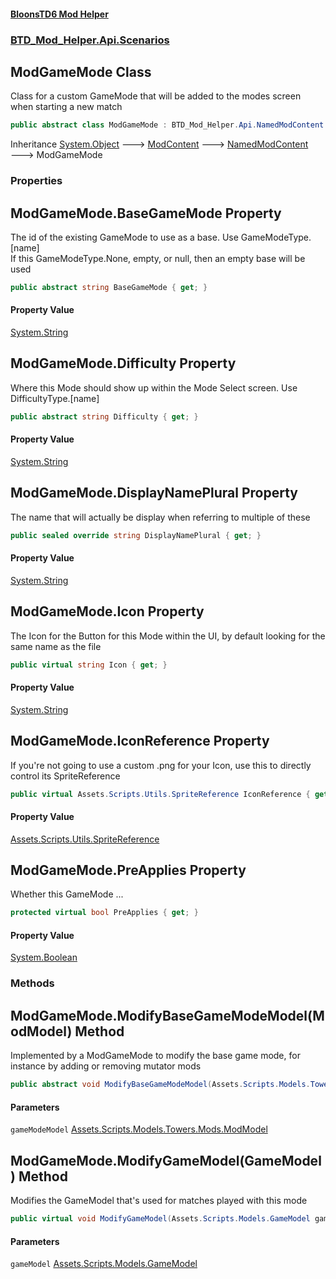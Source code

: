#### [BloonsTD6 Mod Helper](README.md 'README')
### [BTD_Mod_Helper.Api.Scenarios](README.md#BTD_Mod_Helper.Api.Scenarios 'BTD_Mod_Helper.Api.Scenarios')

## ModGameMode Class

Class for a custom GameMode that will be added to the modes screen when starting a new match

```csharp
public abstract class ModGameMode : BTD_Mod_Helper.Api.NamedModContent
```

Inheritance [System.Object](https://docs.microsoft.com/en-us/dotnet/api/System.Object 'System.Object') &#129106; [ModContent](BTD_Mod_Helper.Api.ModContent.md 'BTD_Mod_Helper.Api.ModContent') &#129106; [NamedModContent](BTD_Mod_Helper.Api.NamedModContent.md 'BTD_Mod_Helper.Api.NamedModContent') &#129106; ModGameMode
### Properties

<a name='BTD_Mod_Helper.Api.Scenarios.ModGameMode.BaseGameMode'></a>

## ModGameMode.BaseGameMode Property

The id of the existing GameMode to use as a base. Use GameModeType.[name]  
If this GameModeType.None, empty, or null, then an empty base will be used

```csharp
public abstract string BaseGameMode { get; }
```

#### Property Value
[System.String](https://docs.microsoft.com/en-us/dotnet/api/System.String 'System.String')

<a name='BTD_Mod_Helper.Api.Scenarios.ModGameMode.Difficulty'></a>

## ModGameMode.Difficulty Property

Where this Mode should show up within the Mode Select screen. Use DifficultyType.[name]

```csharp
public abstract string Difficulty { get; }
```

#### Property Value
[System.String](https://docs.microsoft.com/en-us/dotnet/api/System.String 'System.String')

<a name='BTD_Mod_Helper.Api.Scenarios.ModGameMode.DisplayNamePlural'></a>

## ModGameMode.DisplayNamePlural Property

The name that will actually be display when referring to multiple of these

```csharp
public sealed override string DisplayNamePlural { get; }
```

#### Property Value
[System.String](https://docs.microsoft.com/en-us/dotnet/api/System.String 'System.String')

<a name='BTD_Mod_Helper.Api.Scenarios.ModGameMode.Icon'></a>

## ModGameMode.Icon Property

The Icon for the Button for this Mode within the UI, by default looking for the same name as the file

```csharp
public virtual string Icon { get; }
```

#### Property Value
[System.String](https://docs.microsoft.com/en-us/dotnet/api/System.String 'System.String')

<a name='BTD_Mod_Helper.Api.Scenarios.ModGameMode.IconReference'></a>

## ModGameMode.IconReference Property

If you're not going to use a custom .png for your Icon, use this to directly control its SpriteReference

```csharp
public virtual Assets.Scripts.Utils.SpriteReference IconReference { get; }
```

#### Property Value
[Assets.Scripts.Utils.SpriteReference](https://docs.microsoft.com/en-us/dotnet/api/Assets.Scripts.Utils.SpriteReference 'Assets.Scripts.Utils.SpriteReference')

<a name='BTD_Mod_Helper.Api.Scenarios.ModGameMode.PreApplies'></a>

## ModGameMode.PreApplies Property

Whether this GameMode ...

```csharp
protected virtual bool PreApplies { get; }
```

#### Property Value
[System.Boolean](https://docs.microsoft.com/en-us/dotnet/api/System.Boolean 'System.Boolean')
### Methods

<a name='BTD_Mod_Helper.Api.Scenarios.ModGameMode.ModifyBaseGameModeModel(Assets.Scripts.Models.Towers.Mods.ModModel)'></a>

## ModGameMode.ModifyBaseGameModeModel(ModModel) Method

Implemented by a ModGameMode to modify the base game mode, for instance by adding or removing mutator mods

```csharp
public abstract void ModifyBaseGameModeModel(Assets.Scripts.Models.Towers.Mods.ModModel gameModeModel);
```
#### Parameters

<a name='BTD_Mod_Helper.Api.Scenarios.ModGameMode.ModifyBaseGameModeModel(Assets.Scripts.Models.Towers.Mods.ModModel).gameModeModel'></a>

`gameModeModel` [Assets.Scripts.Models.Towers.Mods.ModModel](https://docs.microsoft.com/en-us/dotnet/api/Assets.Scripts.Models.Towers.Mods.ModModel 'Assets.Scripts.Models.Towers.Mods.ModModel')

<a name='BTD_Mod_Helper.Api.Scenarios.ModGameMode.ModifyGameModel(Assets.Scripts.Models.GameModel)'></a>

## ModGameMode.ModifyGameModel(GameModel) Method

Modifies the GameModel that's used for matches played with this mode

```csharp
public virtual void ModifyGameModel(Assets.Scripts.Models.GameModel gameModel);
```
#### Parameters

<a name='BTD_Mod_Helper.Api.Scenarios.ModGameMode.ModifyGameModel(Assets.Scripts.Models.GameModel).gameModel'></a>

`gameModel` [Assets.Scripts.Models.GameModel](https://docs.microsoft.com/en-us/dotnet/api/Assets.Scripts.Models.GameModel 'Assets.Scripts.Models.GameModel')